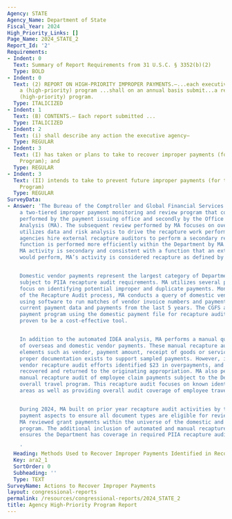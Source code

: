 ```yaml
---
Agency: STATE
Agency_Name: Department of State
Fiscal_Year: 2024
High_Priority_Links: []
Page_Name: 2024_STATE_2
Report_Id: '2'
Requirements:
- Indent: 0
  Text: Summary of Report Requirements from 31 U.S.C. § 3352(b)(2)
  Type: BOLD
- Indent: 0
  Text: (2) REPORT ON HIGH-PRIORITY IMPROPER PAYMENTS.—...each executive agency with
    a (high-priority) program ...shall on an annual basis submit...a report on that
    (high-priority) program.
  Type: ITALICIZED
- Indent: 1
  Text: (B) CONTENTS.— Each report submitted ...
  Type: ITALICIZED
- Indent: 2
  Text: (i) shall describe any action the executive agency—
  Type: REGULAR
- Indent: 3
  Text: (I) has taken or plans to take to recover improper payments (for the High-Priority
    Program); and
  Type: REGULAR
- Indent: 3
  Text: (II) intends to take to prevent future improper payments (for the High-Priority
    Program)
  Type: REGULAR
SurveyData:
- Answer: 'The Bureau of the Comptroller and Global Financial Services (CGFS) has
    a two-tiered improper payment monitoring and review program that consists of activities
    performed by the payment issuing office and secondly by the Office of Management
    Analysis (MA). The subsequent review performed by MA focuses on overpayments and
    utilizes data and risk analysis to drive the recapture work performed. While many
    agencies hire external recapture auditors to perform a secondary review, this
    function is performed more efficiently within the Department by MA. Because the
    MA activity is secondary and consistent with a function that an external auditor
    would perform, MA’s activity is considered recapture as defined by PIIA.


    Domestic vendor payments represent the largest category of Department-made payments
    subject to PIIA recapture audit requirements. MA utilizes several processes that
    focus on identifying potential improper and duplicate payments. Monthly, as part
    of the Recapture Audit process, MA conducts a query of domestic vendor payments
    using software to run matches of vendor invoice numbers and payment amounts against
    current payment data and payments from the last 5 years. The CGFS automated duplicate
    payment program using the domestic payment file for recapture audit analysis has
    proven to be a cost-effective tool.


    In addition to the automated IDEA analysis, MA performs a manual quarterly review
    of overseas and domestic vendor payments. These manual recapture audits validate
    elements such as vendor, payment amount, receipt of goods or services, and ensure
    proper documentation exists to support sampled payments. However, in 2024, MA
    vendor recapture audit efforts identified $23 in overpayments, and only $12 was
    recovered and returned to the originating appropriation. MA also performs a quarterly
    manual recapture audit of employee claim payments subject to the Department’s
    overall travel program. This recapture audit focuses on known identified issue
    areas as well as providing overall audit coverage of employee travel payments.


    During 2024, MA built on prior year recapture audit activities by targeting additional
    payment aspects to ensure all document types are eligible for review. In addition,
    MA reviewed grant payments within the universe of the domestic and overseas payment
    program. The additional inclusion of automated and manual recapture audit processes
    ensures the Department has coverage in required PIIA recapture audit areas.

    '
  Heading: Methods Used to Recover Improper Payments Identified in Recovery Audits
  Key: ara2_1
  SortOrder: 0
  Subheading: ''
  Type: TEXT
SurveyName: Actions to Recover Improper Payments
layout: congressional-reports
permalink: /resources/congressional-reports/2024_STATE_2
title: Agency High-Priority Program Report
---
```

